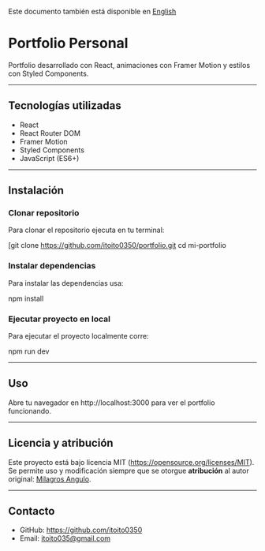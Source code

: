 Este documento también está disponible en [English](README.en.md)
# Portfolio Personal

Portfolio desarrollado con React, animaciones con Framer Motion y estilos con Styled Components.

---

## Tecnologías utilizadas

- React  
- React Router DOM  
- Framer Motion  
- Styled Components  
- JavaScript (ES6+)  

---

## Instalación

### Clonar repositorio

Para clonar el repositorio ejecuta en tu terminal:

[git clone https://github.com/itoito0350/portfolio.git
cd mi-portfolio

### Instalar dependencias

Para instalar las dependencias usa:

npm install

### Ejecutar proyecto en local

Para ejecutar el proyecto localmente corre:

npm run dev

---

## Uso

Abre tu navegador en http://localhost:3000 para ver el portfolio funcionando.

---

## Licencia y atribución

Este proyecto está bajo licencia MIT (https://opensource.org/licenses/MIT).  
Se permite uso y modificación siempre que se otorgue **atribución** al autor original: [Milagros Angulo](https://github.com/itoito0350).

---

## Contacto

 
- GitHub: https://github.com/itoito0350
- Email: itoito035@gmail.com
